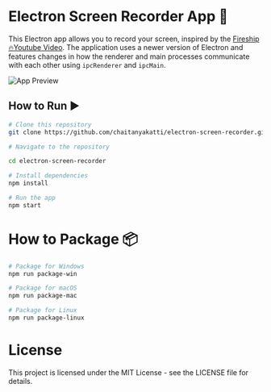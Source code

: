 # Electron Screen Recorder App 🎥

This Electron app allows you to record your screen, inspired by the [Fireship🔥Youtube Video](https://www.youtube.com/watch?v=3yqDxhR2XxE). The application uses a newer version of Electron and features changes in how the renderer and main processes communicate with each other using `ipcRenderer` and `ipcMain`.

<div>
    <img src="/screen-recorder/assets/icons/icon_256x256.png" alt="App Preview">
</div>


## How to Run ▶️

```bash
# Clone this repository
git clone https://github.com/chaitanyakatti/electron-screen-recorder.git

# Navigate to the repository

cd electron-screen-recorder

# Install dependencies
npm install

# Run the app
npm start
```

# How to Package 📦
```bash
# Package for Windows
npm run package-win

# Package for macOS
npm run package-mac

# Package for Linux
npm run package-linux
```

# License
This project is licensed under the MIT License - see the LICENSE file for details.